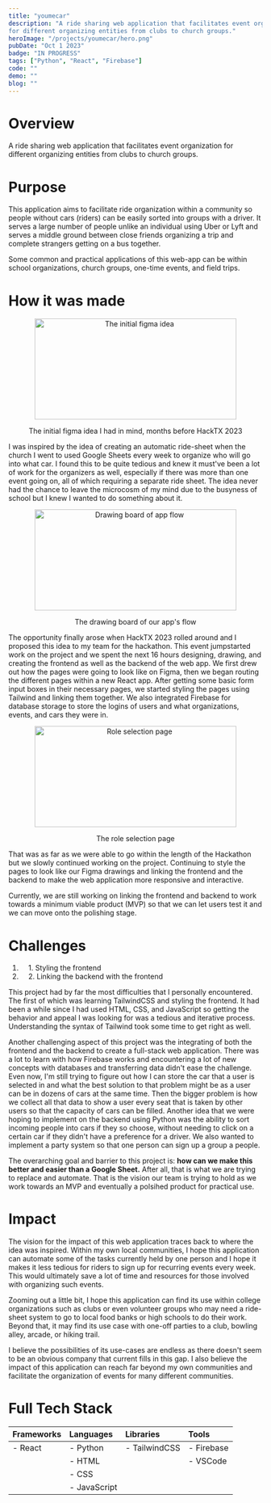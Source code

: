 ```yaml
---
title: "youmecar"
description: "A ride sharing web application that facilitates event organization 
for different organizing entities from clubs to church groups."
heroImage: "/projects/youmecar/hero.png"
pubDate: "Oct 1 2023"
badge: "IN PROGRESS"
tags: ["Python", "React", "Firebase"]
code: ""
demo: ""
blog: ""
---
```

# Overview #
A ride sharing web application that facilitates event organization for different
organizing entities from clubs to church groups.

# Purpose #
This application aims to facilitate ride organization within a community so people
without cars (riders) can be easily sorted into groups with a driver. It serves a 
large number of people unlike an individual using Uber or Lyft and serves a middle
ground between close friends organizing a trip and complete strangers getting on a bus
together. 

Some common and practical applications of this web-app can be within school organizations,
church groups, one-time events, and field trips.

# How it was made #  
<center>
    <img src="/projects/youmecar/initial.png" alt="The initial figma idea" width="400" height="200">
    <p class="caption">The initial figma idea I had in mind, months before HackTX 2023</p>
</center>

I was inspired by the idea of creating an automatic ride-sheet when the church I went to
used Google Sheets every week to organize who will go into what car. I found this to be
quite tedious and knew it must've been a lot of work for the organizers as well, especially
if there was more than one event going on, all of which requiring a separate ride sheet. The
idea never had the chance to leave the microcosm of my mind due to the busyness of school
but I knew I wanted to do something about it.

<center>
    <img src="/projects/youmecar/board.png" alt="Drawing board of app flow" width="400" height="200">
    <p class="caption">The drawing board of our app's flow</p>
</center>

The opportunity finally arose when HackTX 2023 rolled around and I proposed this idea to my
team for the hackathon. This event jumpstarted work on the project and we spent the next 16
hours designing, drawing, and creating the frontend as well as the backend of the web app.
We first drew out how the pages were going to look like on Figma, then we began routing the
different pages within a new React app. After getting some basic form input boxes in their 
necessary pages, we started styling the pages using Tailwind and linking them together. 
We also integrated Firebase for database storage to store the logins of users and what 
organizations, events, and cars they were in. 

<center>
    <img src="/projects/youmecar/role.png" alt="Role selection page" width="400" height="200">
    <p class="caption">The role selection page</p>
</center>

That was as far as we were able to go within the length of the Hackathon but we slowly 
continued working on the project. Continuing to style the pages to look like our Figma
drawings and linking the frontend and the backend to make the web application more 
responsive and interactive.

Currently, we are still working on linking the frontend and backend to work towards a 
minimum viable product (MVP) so that we can let users test it and we can move onto the 
polishing stage.

# Challenges #
1. &nbsp;&nbsp;&nbsp;&nbsp;1\. Styling the frontend
2. &nbsp;&nbsp;&nbsp;&nbsp;2\. Linking the backend with the frontend

This project had by far the most difficulties that I personally encountered. The first of
which was learning TailwindCSS and styling the frontend. It had been a while since I had 
used HTML, CSS, and JavaScript so getting the behavior and appeal I was looking for was a
tedious and iterative process. Understanding the syntax of Tailwind took some time to get
right as well.

Another challenging aspect of this project was the integrating of both the frontend and the
backend to create a full-stack web application. There was a lot to learn with how Firebase
works and encountering a lot of new concepts with databases and transferring data didn't 
ease the challenge. Even now, I'm still trying to figure out how I can store the car that
a user is selected in and what the best solution to that problem might be as a user can be
in dozens of cars at the same time. Then the bigger problem is how we collect all that data
to show a user every seat that is taken by other users so that the capacity of cars can be filled.
Another idea that we were hoping to implement on the backend using Python was the ability to
sort incoming people into cars if they so choose, without needing to click on a certain car if
they didn't have a preference for a driver. We also wanted to implement a party system so that
one person can sign up a group a people.

The overarching goal and barrier to this project is: **how can we make this better and easier than
a Google Sheet.** After all, that is what we are trying to replace and automate. That is the vision
our team is trying to hold as we work towards an MVP and eventually a polsihed product for practical
use. 

# Impact #
The vision for the impact of this web application traces back to where the idea was inspired. Within my
own local communities, I hope this application can automate some of the tasks currently held by one person 
and I hope it makes it less tedious for riders to sign up for recurring events every week. This would
ultimately save a lot of time and resources for those involved with organizing such events. 

Zooming out a little bit, I hope this application can find its use within college organizations such as clubs
or even volunteer groups who may need a ride-sheet system to go to local food banks or high schools to do
their work. Beyond that, it may find its use case with one-off parties to a club, bowling alley, arcade, or
hiking trail.  

I believe the possibilities of its use-cases are endless as there doesn't seem to be an obvious company
that current fills in this gap. I also believe the impact of this application can reach far beyond my
own communities and facilitate the organization of events for many different communities.

# Full Tech Stack #  
| Frameworks | Languages    | Libraries     | Tools      |
| :--------- | :----------- | :------------ | :--------- |
| - React    | - Python     | - TailwindCSS | - Firebase |
|            | - HTML       |               | - VSCode   |
|            | - CSS        |               |            |
|            | - JavaScript |               |            |
